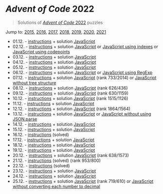 # *Advent of Code* 2022
> Solutions of [*Advent of Code* 2022](http://adventofcode.com/2022/) puzzles

Jump to: [2015](../2015), [2016](../2016), [2017](../2017), [2018](../2018), [2019](../2019), [2020](../2020), [2021](../2021)

* 01.12. - [instructions](http://adventofcode.com/2022/day/1) + solution [JavaScript](./01.js)
* 02.12. - [instructions](http://adventofcode.com/2022/day/2) + solution [JavaScript](./02.js) or [JavaScript using indexes](./02i.js) or [JavaScript using codepoints](./02c.js)
* 03.12. - [instructions](http://adventofcode.com/2022/day/3) + solution [JavaScript](./03.js)
* 04.12. - [instructions](http://adventofcode.com/2022/day/4) + solution [JavaScript](./04.js)
* 05.12. - [instructions](http://adventofcode.com/2022/day/5) + solution [JavaScript](./05.js)
* 06.12. - [instructions](http://adventofcode.com/2022/day/6) + solution [JavaScript](./06.js) or [JavaScript using RegExp](./06r.js)
* 07.12. - [instructions](http://adventofcode.com/2022/day/7) + solution [JavaScript](./07.js) (rank 733/2014) or [JavaScript without tree structure](./07f.js)
* 08.12. - [instructions](http://adventofcode.com/2022/day/8) + solution [JavaScript](./08.js) (rank 626/436)
* 09.12. - [instructions](http://adventofcode.com/2022/day/9) + solution [JavaScript](./09.js) (rank 630/1159)
* 10.12. - [instructions](http://adventofcode.com/2022/day/10) + solution [JavaScript](./10.js) (rank 1515/1126)
* 11.12. - [instructions](http://adventofcode.com/2022/day/11) + solution [JavaScript](./11.js)
* 12.12. - [instructions](http://adventofcode.com/2022/day/12) + solution [JavaScript](./12.js) (rank 1864/1564)
* 13.12. - [instructions](http://adventofcode.com/2022/day/13) + solution [JavaScript](./13.js) or [JavaScript without using JSON.parse](./13s.js)
* 14.12. - [instructions](http://adventofcode.com/2022/day/14) + solution [JavaScript](./14.js)
* 15.12. - [instructions](http://adventofcode.com/2022/day/15) + solution [JavaScript](./15.js)
* 16.12. - [instructions](http://adventofcode.com/2022/day/16) (solved)
* 17.12. - [instructions](http://adventofcode.com/2022/day/17) + solution [JavaScript](./17.js)
* 18.12. - [instructions](http://adventofcode.com/2022/day/18) + solution [JavaScript](./18.js)
* 19.12. - [instructions](http://adventofcode.com/2022/day/19) + solution [JavaScript](./19.js)
* 20.12. - [instructions](http://adventofcode.com/2022/day/20) + solution [JavaScript](./20.js) (rank 638/1573)
* 21.12. - [instructions](http://adventofcode.com/2022/day/21) (solved) (rank 953/800)
* 22.12. - [instructions](http://adventofcode.com/2022/day/22) (solved)
* 23.12. - [instructions](http://adventofcode.com/2022/day/23) + solution [JavaScript](./23.js)
* 24.12. - [instructions](http://adventofcode.com/2022/day/24) + solution [JavaScript](./24.js)
* 25.12. - [instructions](http://adventofcode.com/2022/day/25) + solution [JavaScript](./25.js) (rank 719/610) or [JavaScript without converting each number to decimal](./25d.js)
